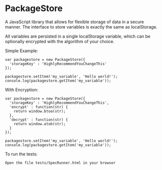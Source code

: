 PackageStore
============

A JavaScript library that allows for flexible storage of data in a secure manner.
The interface to store variables is exactly the same as localStorage.

All variables are persisted in a single localStorage variable, which can be optionally encrypted with the algorithm of your choice.

Simple Example:
```
var packagestore = new PackageStore({
  'storageKey' : 'HighlyRecommendYouChangeThis'
});

packagestore.setItem('my_variable', 'Hello world!');
console.log(packagestore.getItem('my_variable'));
```

With Encryption:
```
var packagestore = new PackageStore({
  'storageKey' : 'HighlyRecommendYouChangeThis',
  'encrypt' : function(str) {
    return window.btoa(str);
  },
  'decrypt' : function(str) {
    return window.atob(str);
  }
});

packagestore.setItem('my_variable', 'Hello world!');
console.log(packagestore.getItem('my_variable'));
```

To run the tests:
```
Open the file tests/SpecRunner.html in your browser
```